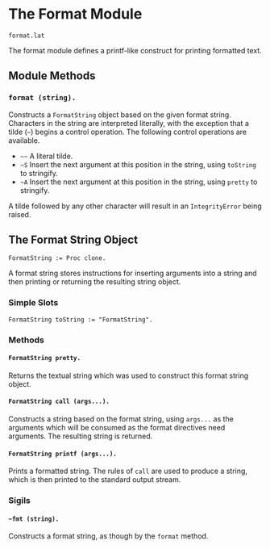 
# The Format Module

    format.lat

The format module defines a printf-like construct for printing
formatted text.

## Module Methods

### `format (string).`

Constructs a `FormatString` object based on the given format
string. Characters in the string are interpreted literally, with the
exception that a tilde (`~`) begins a control operation. The following
control operations are available.

 * `~~` A literal tilde.
 * `~S` Insert the next argument at this position in the string, using
   `toString` to stringify.
 * `~A` Insert the next argument at this position in the string, using
   `pretty` to stringify.

A tilde followed by any other character will result in an
`IntegrityError` being raised.

## The Format String Object

    FormatString := Proc clone.

A format string stores instructions for inserting arguments into a
string and then printing or returning the resulting string object.

### Simple Slots

    FormatString toString := "FormatString".

### Methods

#### `FormatString pretty.`

Returns the textual string which was used to construct this format
string object.

#### `FormatString call (args...).`

Constructs a string based on the format string, using `args...` as the
arguments which will be consumed as the format directives need
arguments. The resulting string is returned.

#### `FormatString printf (args...).`

Prints a formatted string. The rules of `call` are used to produce a
string, which is then printed to the standard output stream.

### Sigils

#### `~fmt (string).`

Constructs a format string, as though by the `format` method.
